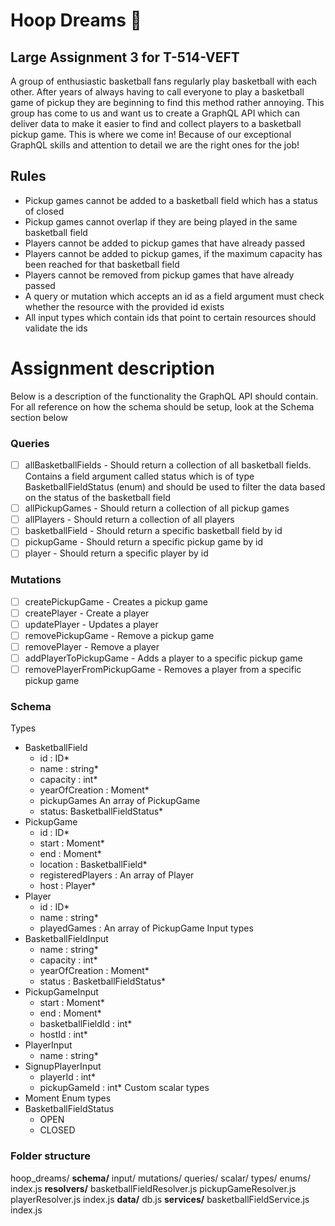 # Hoop Dreams :basketball:
## Large Assignment 3 for T-514-VEFT

A group of enthusiastic basketball fans regularly play basketball with each other. After years of
always having to call everyone to play a basketball game of pickup they are beginning to find this
method rather annoying. This group has come to us and want us to create a GraphQL API which
can deliver data to make it easier to find and collect players to a basketball pickup game. This is
where we come in! Because of our exceptional GraphQL skills and attention to detail we are the
right ones for the job!

## Rules
- Pickup games cannot be added to a basketball field which has a status of closed
- Pickup games cannot overlap if they are being played in the same basketball field
- Players cannot be added to pickup games that have already passed
- Players cannot be added to pickup games, if the maximum capacity has been reached for that basketball field
- Players cannot be removed from pickup games that have already passed
- A query or mutation which accepts an id as a field argument must check whether the resource with the provided id exists
- All input types which contain ids that point to certain resources should validate the ids

# Assignment description
Below is a description of the functionality the GraphQL API should contain. For all reference on
how the schema should be setup, look at the Schema section below

### Queries
- [ ] allBasketballFields - Should return a collection of all basketball fields. Contains a field argument called 
  status which is of type BasketballFieldStatus (enum) and should be used to filter the data based on the status 
  of the basketball field
- [ ] allPickupGames - Should return a collection of all pickup games
- [ ] allPlayers - Should return a collection of all players
- [ ] basketballField - Should return a specific basketball field by id
- [ ] pickupGame - Should return a specific pickup game by id
- [ ] player - Should return a specific player by id

### Mutations
- [ ] createPickupGame - Creates a pickup game
- [ ] createPlayer - Create a player
- [ ] updatePlayer - Updates a player
- [ ] removePickupGame - Remove a pickup game
- [ ] removePlayer - Remove a player
- [ ] addPlayerToPickupGame - Adds a player to a specific pickup game
- [ ] removePlayerFromPickupGame - Removes a player from a specific pickup game

### Schema
Types
  - BasketballField
    - id : ID*
    - name : string*
    - capacity : int*
    - yearOfCreation : Moment*
    - pickupGames An array of PickupGame
    - status: BasketballFieldStatus*
  - PickupGame
    - id : ID*
    - start : Moment*
    - end : Moment*
    - location : BasketballField*
    - registeredPlayers : An array of Player
    - host : Player*
  - Player
    - id : ID*
    - name : string*
    - playedGames : An array of PickupGame
Input types
  - BasketballFieldInput
    - name : string*
    - capacity : int*
    - yearOfCreation : Moment*
    - status : BasketballFieldStatus*
  - PickupGameInput
    - start : Moment*
    - end : Moment*
    - basketballFieldId : int*
    - hostId : int*
  - PlayerInput
    - name : string*
  - SignupPlayerInput
    - playerId : int*
    - pickupGameId : int*
Custom scalar types
  - Moment
Enum types
  - BasketballFieldStatus
    - OPEN
    - CLOSED

### Folder structure
  hoop_dreams/
    **schema/**
      input/
      mutations/
      queries/
      scalar/
      types/
      enums/
      index.js
    **resolvers/**
      basketballFieldResolver.js
      pickupGameResolver.js
      playerResolver.js
      index.js
    **data/**
      db.js
    **services/**
      basketballFieldService.js
      index.js
